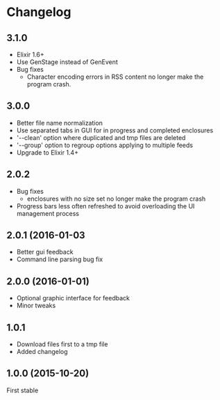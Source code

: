 # Changelog

## 3.1.0

* Elixir 1.6+
* Use GenStage instead of GenEvent
* Bug fixes
    - Character encoding errors in RSS content no longer make
      the program crash.

## 3.0.0

* Better file name normalization
* Use separated tabs in GUI for in progress and completed enclosures
* '--clean' option where duplicated and tmp files are deleted
* '--group' option to regroup options applying to multiple feeds
* Upgrade to Elixir 1.4+

## 2.0.2

* Bug fixes
    - enclosures with no size set no longer
      make the program crash
* Progress bars less often refreshed to avoid
  overloading the UI management process

## 2.0.1 (2016-01-03

* Better gui feedback
* Command line parsing bug fix

## 2.0.0 (2016-01-01)

* Optional graphic interface for feedback
* Minor tweaks

## 1.0.1

* Download files first to a tmp file
* Added changelog

## 1.0.0 (2015-10-20)

First stable
